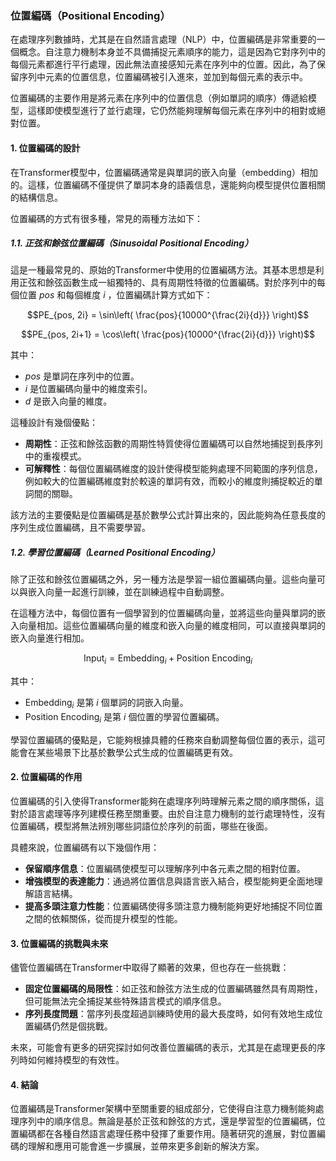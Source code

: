 ### 位置編碼（Positional Encoding）

在處理序列數據時，尤其是在自然語言處理（NLP）中，位置編碼是非常重要的一個概念。自注意力機制本身並不具備捕捉元素順序的能力，這是因為它對序列中的每個元素都進行平行處理，因此無法直接感知元素在序列中的位置。因此，為了保留序列中元素的位置信息，位置編碼被引入進來，並加到每個元素的表示中。

位置編碼的主要作用是將元素在序列中的位置信息（例如單詞的順序）傳遞給模型，這樣即使模型進行了並行處理，它仍然能夠理解每個元素在序列中的相對或絕對位置。

#### 1. 位置編碼的設計

在Transformer模型中，位置編碼通常是與單詞的嵌入向量（embedding）相加的。這樣，位置編碼不僅提供了單詞本身的語義信息，還能夠向模型提供位置相關的結構信息。

位置編碼的方式有很多種，常見的兩種方法如下：

##### 1.1. 正弦和餘弦位置編碼（Sinusoidal Positional Encoding）

這是一種最常見的、原始的Transformer中使用的位置編碼方法。其基本思想是利用正弦和餘弦函數生成一組獨特的、具有周期性特徵的位置編碼。對於序列中的每個位置  $`pos`$  和每個維度  $`i`$ ，位置編碼計算方式如下：

$$PE_{pos, 2i} = \sin\left( \frac{pos}{10000^{\frac{2i}{d}}} \right)$$

$$PE_{pos, 2i+1} = \cos\left( \frac{pos}{10000^{\frac{2i}{d}}} \right)$$


其中：
-  $`pos`$  是單詞在序列中的位置。
-  $`i`$  是位置編碼向量中的維度索引。
-  $`d`$  是嵌入向量的維度。

這種設計有幾個優點：
- **周期性**：正弦和餘弦函數的周期性特質使得位置編碼可以自然地捕捉到長序列中的重複模式。
- **可解釋性**：每個位置編碼維度的設計使得模型能夠處理不同範圍的序列信息，例如較大的位置編碼維度對於較遠的單詞有效，而較小的維度則捕捉較近的單詞間的關聯。

該方法的主要優點是位置編碼是基於數學公式計算出來的，因此能夠為任意長度的序列生成位置編碼，且不需要學習。

##### 1.2. 學習位置編碼（Learned Positional Encoding）

除了正弦和餘弦位置編碼之外，另一種方法是學習一組位置編碼向量。這些向量可以與嵌入向量一起進行訓練，並在訓練過程中自動調整。

在這種方法中，每個位置有一個學習到的位置編碼向量，並將這些向量與單詞的嵌入向量相加。這些位置編碼向量的維度和嵌入向量的維度相同，可以直接與單詞的嵌入向量進行相加。

$$\text{Input}_i = \text{Embedding}_i + \text{Position Encoding}_i$$


其中：
-  $`\text{Embedding}_i`$  是第  $`i`$  個單詞的詞嵌入向量。
-  $`\text{Position Encoding}_i`$  是第  $`i`$  個位置的學習位置編碼。

學習位置編碼的優點是，它能夠根據具體的任務來自動調整每個位置的表示，這可能會在某些場景下比基於數學公式生成的位置編碼更有效。

#### 2. 位置編碼的作用

位置編碼的引入使得Transformer能夠在處理序列時理解元素之間的順序關係，這對於語言處理等序列建模任務至關重要。由於自注意力機制的並行處理特性，沒有位置編碼，模型將無法辨別哪些詞語位於序列的前面，哪些在後面。

具體來說，位置編碼有以下幾個作用：
- **保留順序信息**：位置編碼使模型可以理解序列中各元素之間的相對位置。
- **增強模型的表達能力**：通過將位置信息與語言嵌入結合，模型能夠更全面地理解語言結構。
- **提高多頭注意力性能**：位置編碼使得多頭注意力機制能夠更好地捕捉不同位置之間的依賴關係，從而提升模型的性能。

#### 3. 位置編碼的挑戰與未來

儘管位置編碼在Transformer中取得了顯著的效果，但也存在一些挑戰：
- **固定位置編碼的局限性**：如正弦和餘弦方法生成的位置編碼雖然具有周期性，但可能無法完全捕捉某些特殊語言模式的順序信息。
- **序列長度問題**：當序列長度超過訓練時使用的最大長度時，如何有效地生成位置編碼仍然是個挑戰。

未來，可能會有更多的研究探討如何改善位置編碼的表示，尤其是在處理更長的序列時如何維持模型的有效性。

#### 4. 結論

位置編碼是Transformer架構中至關重要的組成部分，它使得自注意力機制能夠處理序列中的順序信息。無論是基於正弦和餘弦的方式，還是學習型的位置編碼，位置編碼都在各種自然語言處理任務中發揮了重要作用。隨著研究的進展，對位置編碼的理解和應用可能會進一步擴展，並帶來更多創新的解決方案。
